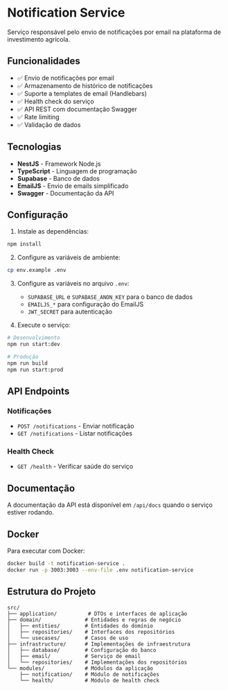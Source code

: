 # Notification Service

Serviço responsável pelo envio de notificações por email na plataforma de investimento agrícola.

## Funcionalidades

- ✅ Envio de notificações por email
- ✅ Armazenamento de histórico de notificações
- ✅ Suporte a templates de email (Handlebars)
- ✅ Health check do serviço
- ✅ API REST com documentação Swagger
- ✅ Rate limiting
- ✅ Validação de dados

## Tecnologias

- **NestJS** - Framework Node.js
- **TypeScript** - Linguagem de programação
- **Supabase** - Banco de dados
- **EmailJS** - Envio de emails simplificado
- **Swagger** - Documentação da API

## Configuração

1. Instale as dependências:
```bash
npm install
```

2. Configure as variáveis de ambiente:
```bash
cp env.example .env
```

3. Configure as variáveis no arquivo `.env`:
   - `SUPABASE_URL` e `SUPABASE_ANON_KEY` para o banco de dados
   - `EMAILJS_*` para configuração do EmailJS
   - `JWT_SECRET` para autenticação

4. Execute o serviço:
```bash
# Desenvolvimento
npm run start:dev

# Produção
npm run build
npm run start:prod
```

## API Endpoints

### Notificações

- `POST /notifications` - Enviar notificação
- `GET /notifications` - Listar notificações

### Health Check

- `GET /health` - Verificar saúde do serviço

## Documentação

A documentação da API está disponível em `/api/docs` quando o serviço estiver rodando.

## Docker

Para executar com Docker:

```bash
docker build -t notification-service .
docker run -p 3003:3003 --env-file .env notification-service
```

## Estrutura do Projeto

```
src/
├── application/          # DTOs e interfaces de aplicação
├── domain/              # Entidades e regras de negócio
│   ├── entities/        # Entidades do domínio
│   ├── repositories/    # Interfaces dos repositórios
│   └── usecases/        # Casos de uso
├── infrastructure/      # Implementações de infraestrutura
│   ├── database/        # Configuração do banco
│   ├── email/           # Serviço de email
│   └── repositories/    # Implementações dos repositórios
└── modules/             # Módulos da aplicação
    ├── notification/    # Módulo de notificações
    └── health/          # Módulo de health check
```

